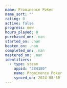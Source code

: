 ```yaml
---
name: Prominence Poker
name_sort: ""
rating: 0
active: false
progress: new
hours_played: 0
purchased_on: .nan
started_on: .nan
beaten_on: .nan
completed_on: .nan
mastered_on: .nan
identifiers:
  - type: steam
    appid: "384180"
    name: Prominence Poker
    synced_on: 2024-08-30
---
```

